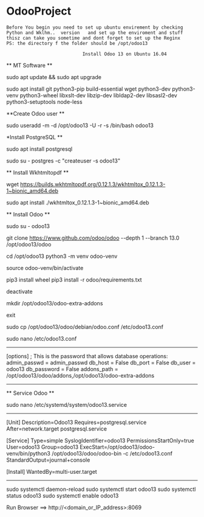 # OdooProject
	Before You begin you need to set up ubuntu envirement by checking Python and Wklhm..  version	and set up the enviroment and stuff thisz can take you sometime	and dont forget to set up the Reginx
	PS: the directory f the folder should be /opt/odoo13

								Install Odoo 13 on Ubuntu 16.04




** MT Software **

sudo apt update && sudo apt upgrade
	
sudo apt install git python3-pip build-essential wget python3-dev python3-venv python3-wheel libxslt-dev libzip-dev libldap2-dev libsasl2-dev python3-setuptools node-less


**Create Odoo user **

sudo useradd -m -d /opt/odoo13 -U -r -s /bin/bash odoo13

*Install PostgreSQL **

sudo apt install postgresql

sudo su - postgres -c "createuser -s odoo13"

** Install Wkhtmltopdf **

wget https://builds.wkhtmltopdf.org/0.12.1.3/wkhtmltox_0.12.1.3-1~bionic_amd64.deb

sudo apt install ./wkhtmltox_0.12.1.3-1~bionic_amd64.deb


** Install Odoo **

sudo su - odoo13

git clone https://www.github.com/odoo/odoo --depth 1 --branch 13.0 /opt/odoo13/odoo

cd /opt/odoo13
python3 -m venv odoo-venv

source odoo-venv/bin/activate

pip3 install wheel
pip3 install -r odoo/requirements.txt

deactivate

mkdir /opt/odoo13/odoo-extra-addons

exit

sudo cp /opt/odoo13/odoo/debian/odoo.conf /etc/odoo13.conf

sudo nano /etc/odoo13.conf

----------------------------------------------------------

[options]
; This is the password that allows database operations:
admin_passwd = admin_passwd
db_host = False
db_port = False
db_user = odoo13
db_password = False
addons_path = /opt/odoo13/odoo/addons,/opt/odoo13/odoo-extra-addons

----------------------------------

** Service Odoo ** 

sudo nano /etc/systemd/system/odoo13.service

-----------------------------

[Unit]
Description=Odoo13
Requires=postgresql.service
After=network.target postgresql.service

[Service]
Type=simple
SyslogIdentifier=odoo13
PermissionsStartOnly=true
User=odoo13
Group=odoo13
ExecStart=/opt/odoo13/odoo-venv/bin/python3 /opt/odoo13/odoo/odoo-bin -c /etc/odoo13.conf
StandardOutput=journal+console

[Install]
WantedBy=multi-user.target


-----------------------------------------------

sudo systemctl daemon-reload
sudo systemctl start odoo13
sudo systemctl status odoo13
sudo systemctl enable odoo13



Run Browser 
 ==> http://<domain_or_IP_address>:8069




 




